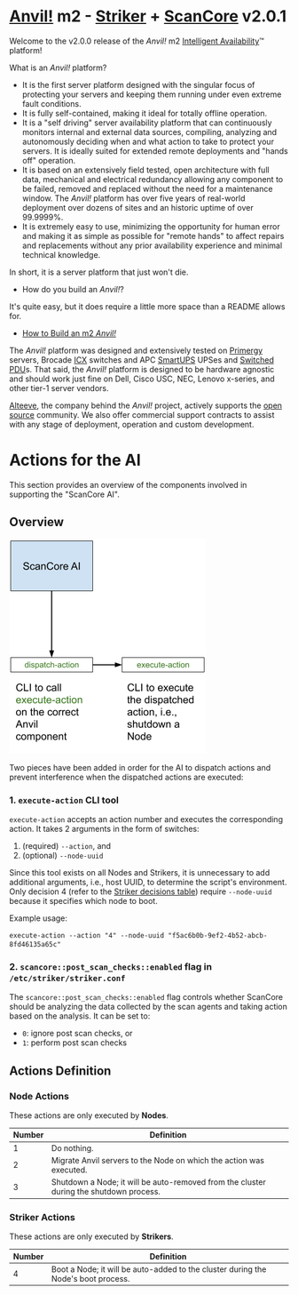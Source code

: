 # [Anvil!](https://www.alteeve.com/w/Anvil!) m2 - [Striker](https://www.alteeve.com/w/Striker) + [ScanCore](https://www.alteeve.com/w/ScanCore) v2.0.1

Welcome to the v2.0.0 release of the _Anvil!_ m2 [Intelligent Availability](https://www.alteeve.com/w/Intelligent_Availability)™ platform!

What is an _Anvil!_ platform?

- It is the first server platform designed with the singular focus of protecting your servers and keeping them running under even extreme fault conditions.
- It is fully self-contained, making it ideal for totally offline operation.
- It is a "self driving" server availability platform that can continuously monitors internal and external data sources, compiling, analyzing and autonomously deciding when and what action to take to protect your servers. It is ideally suited for extended remote deployments and "hands off" operation.
- It is based on an extensively field tested, open architecture with full data, mechanical and electrical redundancy allowing any component to be failed, removed and replaced without the need for a maintenance window. The _Anvil!_ platform has over five years of real-world deployment over dozens of sites and an historic uptime of over 99.9999%.
- It is extremely easy to use, minimizing the opportunity for human error and making it as simple as possible for "remote hands" to affect repairs and replacements without any prior availability experience and minimal technical knowledge.

In short, it is a server platform that just won't die.

- How do you build an _Anvil!_?

It's quite easy, but it does require a little more space than a README allows for.

- [How to Build an m2 _Anvil!_](https://www.alteeve.com/w/Build_an_m2_Anvil!)

The _Anvil!_ platform was designed and extensively tested on [Primergy](http://www.fujitsu.com/global/products/computing/servers/primergy/) servers, Brocade [ICX](http://www.brocade.com/en/products-services/switches/campus-network-switches.html) switches and APC [SmartUPS](http://www.apc.com/smartups/index.cfm?ISOCountryCode=ca) UPSes and [Switched PDU](http://www.apc.com/shop/ca/en/categories/power-distribution/rack-power-distribution/switched-rack-pdu/_/N-17k76am)s. That said, the _Anvil!_ platform is designed to be hardware agnostic and should work just fine on Dell, Cisco USC, NEC, Lenovo x-series, and other tier-1 server vendors.

[Alteeve](https://www.alteeve.com/), the company behind the _Anvil!_ project, actively supports the [open source](https://www.alteeve.com/w/Support) community. We also offer commercial support contracts to assist with any stage of deployment, operation and custom development.

# Actions for the AI

This section provides an overview of the components involved in supporting the "ScanCore AI".

## Overview

![Overview of the Action module working with the AI](./assets/scancore-ai-taking-action.png)

Two pieces have been added in order for the AI to dispatch actions and prevent interference when the dispatched actions are executed:

### 1. `execute-action` CLI tool

`execute-action` accepts an action number and executes the corresponding action. It takes 2 arguments in the form of switches:

1. (required) `--action`, and
2. (optional) `--node-uuid`

Since this tool exists on all Nodes and Strikers, it is unnecessary to add additional arguments, i.e., host UUID, to determine the script's environment. Only decision 4 (refer to the [Striker decisions table](#striker-actions)) require `--node-uuid` because it specifies which node to boot.

Example usage:

```
execute-action --action "4" --node-uuid "f5ac6b0b-9ef2-4b52-abcb-8fd46135a65c"
```

### 2. `scancore::post_scan_checks::enabled` flag in `/etc/striker/striker.conf`

The `scancore::post_scan_checks::enabled` flag controls whether ScanCore should be analyzing the data collected by the scan agents and taking action based on the analysis. It can be set to:

- `0`: ignore post scan checks, or
- `1`: perform post scan checks

## Actions Definition

### Node Actions

These actions are only executed by **Nodes**.

| Number | Definition                                                                             |
| ------ | -------------------------------------------------------------------------------------- |
| 1      | Do nothing.                                                                            |
| 2      | Migrate Anvil servers to the Node on which the action was executed.                    |
| 3      | Shutdown a Node; it will be auto-removed from the cluster during the shutdown process. |

### Striker Actions

These actions are only executed by **Strikers**.

| Number | Definition                                                                        |
| ------ | --------------------------------------------------------------------------------- |
| 4      | Boot a Node; it will be auto-added to the cluster during the Node's boot process. |
